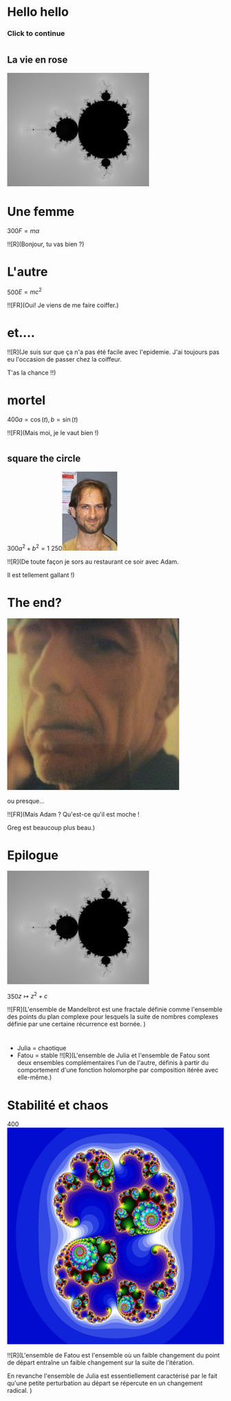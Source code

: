# Hello hello

### Click to continue

#

## La vie en rose

![](mandy.png)

# Une femme

300$F = m\alpha$

!![R](Bonjour, tu vas bien ?)

# L'autre

500$E = mc^2$

!![FR](Oui! Je viens de me faire coiffer.)


# et....

!![R](Je suis sur que ça n'a pas été facile avec l'epidemie.
J'ai toujours pas eu l'occasion de passer chez la coiffeur.

T'as la chance !!)

# mortel

400$a = \cos(t),\, b = \sin(t)$

!![FR](Mais moi, je le vaut bien !)

#
## square the circle

300$a^2 + b^2 = 1$
250![adam](adam.jpeg)

!![R](De toute façon je sors au restaurant ce soir avec Adam.

Il est tellement gallant !)

# The end?

![le plus beau](me.jpeg)

ou presque...

!![FR](Mais Adam ?
Qu'est-ce qu'il est moche ! 

Greg est beaucoup plus beau.)

# Epilogue

![](mandy.png)

350$z \mapsto z^2 + c$

!![FR](L'ensemble de Mandelbrot est une fractale définie comme l'ensemble des points du plan complexe pour lesquels la suite de nombres complexes définie par une certaine récurrence est bornée.
)

#

- Julia = chaotique
- Fatou = stable
!![R](L'ensemble de Julia et l'ensemble de Fatou sont deux ensembles complémentaires l'un de l'autre, définis à partir du comportement d'une fonction  holomorphe par composition itérée avec elle-même.)

# Stabilité et chaos

400![Je suis Julia](julia.jpg)


!![R](L'ensemble de Fatou est l'ensemble où un faible changement du point de départ entraîne un faible changement sur la suite de l'itération.

En revanche l'ensemble de Julia est essentiellement caractérisé par le fait qu'une petite perturbation au départ se répercute en un changement radical. )
